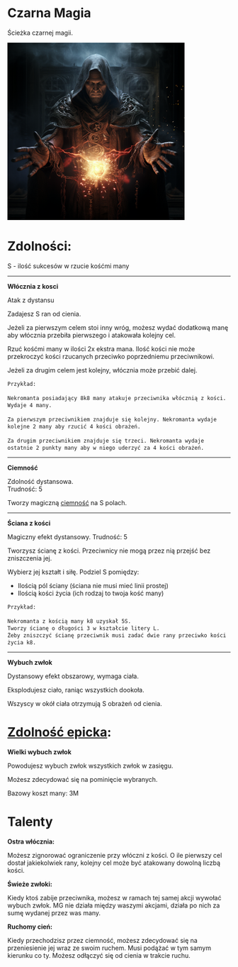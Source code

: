 # Czarna Magia

Ścieżka czarnej magii.

<img src="imgs/czarna-magia.png" width="400">

# Zdolności:

S - ilość sukcesów w rzucie kośćmi many

___

**Włócznia z kosci**

Atak z dystansu

Zadajesz S ran od cienia.

Jeżeli za pierwszym celem stoi inny wróg, możesz wydać dodatkową manę aby włócznia przebiła pierwszego i atakowała kolejny cel.

Rzuć kośćmi many w ilości 2x ekstra mana.
Ilość kości nie może przekroczyć kości rzucanych przeciwko poprzedniemu przeciwnikowi.

Jeżeli za drugim celem jest kolejny, włócznia może przebić dalej.

```
Przykład:

Nekromanta posiadający 8k8 many atakuje przeciwnika włócznią z kości.
Wydaje 4 many.

Za pierwszym przeciwnikiem znajduje się kolejny. Nekromanta wydaje kolejne 2 many aby rzucić 4 kości obrażeń.

Za drugim przeciwnikiem znajduje się trzeci. Nekromanta wydaje ostatnie 2 punkty many aby w niego uderzyć za 4 kości obrażeń.
```

___
**Ciemność**

Zdolność dystansowa.\
Trudność: 5

Tworzy magiczną [ciemność](/docs/efekty/ciemnosc.md) na S polach.
___
**Ściana z kości**

Magiczny efekt dystansowy.
Trudność: 5

Tworzysz ścianę z kości. Przeciwnicy nie mogą przez nią przejść bez zniszczenia jej.

Wybierz jej kształt i siłę.
Podziel S pomiędzy:
* Ilością pól ściany (ściana nie musi mieć linii prostej)
* Ilością kości życia (ich rodzaj to twoja kość many)
```
Przykład:

Nekromanta z kością many k8 uzyskał 5S.
Tworzy ścianę o długości 3 w kształcie litery L.
Żeby zniszczyć ścianę przeciwnik musi zadać dwie rany przeciwko kości życia k8.
```
___
**Wybuch zwłok**

Dystansowy efekt obszarowy, wymaga ciała.

Eksplodujesz ciało, raniąc wszystkich dookoła.

Wszyscy w okół ciała otrzymują S obrażeń od cienia.
# [Zdolność epicka](/docs/zdolnosc-epicka.md):

**Wielki wybuch zwłok**

Powodujesz wybuch zwłok wszystkich zwłok w zasięgu.

Możesz zdecydować się na pominięcie wybranych.

Bazowy koszt many: 3M

# Talenty

**Ostra włócznia:**

Możesz zignorować ograniczenie przy włóczni z kości. O ile pierwszy cel dostał jakiekolwiek rany, kolejny cel może być atakowany dowolną liczbą kości.

**Świeże zwłoki:**

Kiedy ktoś zabije przeciwnika, możesz w ramach tej samej akcji wywołać wybuch zwłok. MG nie działa między waszymi akcjami, działa po nich za sumę wydanej przez was many.

**Ruchomy cień:**

Kiedy przechodzisz przez ciemność, możesz zdecydować się na przeniesienie jej wraz ze swoim ruchem. Musi podążać w tym samym kierunku co ty. Możesz odłączyć się od cienia w trakcie ruchu.
